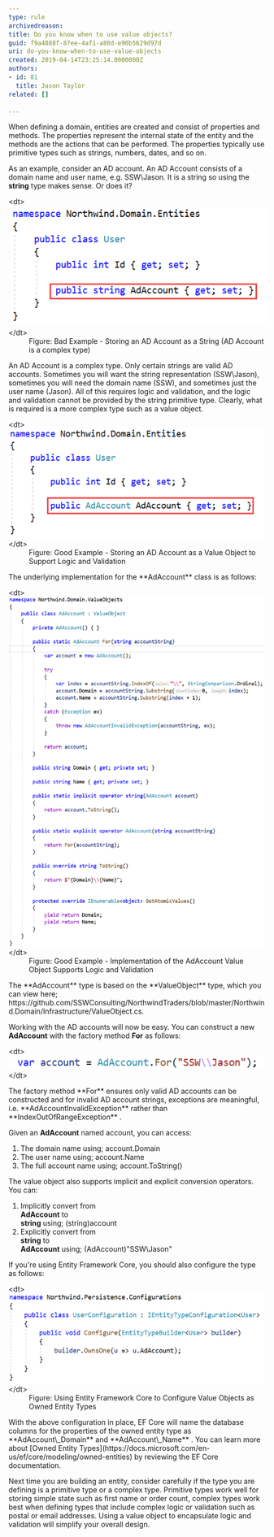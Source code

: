 ```yaml
---
type: rule
archivedreason: 
title: Do you know when to use value objects?
guid: f9a4888f-87ee-4af1-a80d-e90b5629d97d
uri: do-you-know-when-to-use-value-objects
created: 2019-04-14T23:25:14.0000000Z
authors:
- id: 81
  title: Jason Taylor
related: []

---
```


When defining a domain, entities are created and consist of properties and methods. The properties represent the internal state of the entity and the methods are the actions that can be performed. The properties typically use primitive types such as strings, numbers, dates, and so on.

<!--endintro-->

As an example, consider an AD account. An AD Account consists of a domain name and user name, e.g. SSW\Jason. It is a string so using the      **string** type makes sense. Or does it?
<dl class="badImage">&lt;dt&gt;
      <img src="when-use-value-bad.png" alt="when-use-value-bad.png" style="margin:5px;">
   &lt;/dt&gt;<dd>Figure: Bad Example - Storing an AD Account as a String (AD Account is a complex type)</dd></dl>
An AD Account is a complex type. Only certain strings are valid AD accounts. Sometimes you will want the string representation (SSW\Jason), sometimes you will need the domain name (SSW), and sometimes just the user name (Jason). All of this requires logic and validation, and the logic and validation cannot be provided by the string primitive type. Clearly, what is required is a more complex type such as a value object.
<dl class="goodImage">&lt;dt&gt;<img src="when-use-value-good.png" alt="when-use-value-good.png"><br>&lt;/dt&gt;<dd>Figure: Good Example - Storing an AD Account as a Value Object to Support Logic and Validation</dd></dl>
The underlying implementation for the      **AdAccount** class is as follows:
<dl class="goodImage">&lt;dt&gt;
      <img src="when-use-value-good-2.png" alt="when-use-value-good-2.png">
   &lt;/dt&gt;<dd>Figure: Good Example - Implementation of the AdAccount Value Object Supports Logic and Validation</dd></dl>
The      **AdAccount** type is based on the      **ValueObject** type, which you can view here;     https://github.com/SSWConsulting/NorthwindTraders/blob/master/Northwind.Domain/Infrastructure/ValueObject.cs.

Working with the AD accounts will now be easy. You can construct a new      **AdAccount** with the factory method      **For** as follows:
<dl class="image">&lt;dt&gt;
      <img src="when-use-value-eg-1.png" alt="when-use-value-eg-1.png">
   &lt;/dt&gt;</dl>
The factory method      **For** ensures only valid AD accounts can be constructed and for invalid AD account strings, exceptions are meaningful, i.e.      **AdAccountInvalidException** rather than      **IndexOutOfRangeException** .

Given an      **AdAccount** named account, you can access:

1. The domain name using; account.Domain
2. The user name using; account.Name
3. The full account name using; account.ToString()


The value object also supports implicit and explicit conversion operators. You can:

1. Implicitly convert from <br>       **AdAccount** to <br>       **string** using; (string)account
2. Explicitly convert from <br>       **string** to <br>       **AdAccount** using; (AdAccount)"SSW\\Jason"


If you're using Entity Framework Core, you should also configure the type as follows:
<dl class="image">&lt;dt&gt;
      <img src="when-use-value-eg-2.png" alt="when-use-value-eg-2.png">
   &lt;/dt&gt;<dd>Figure: Using Entity Framework Core to Configure Value Objects as Owned Entity Types</dd></dl>
With the above configuration in place, EF Core will name the database columns for the properties of the owned entity type as      **AdAccount\_Domain** and      **AdAccount\_Name** . You can learn more about     [Owned Entity Types](https://docs.microsoft.com/en-us/ef/core/modeling/owned-entities) by reviewing the EF Core documentation.

Next time you are building an entity, consider carefully if the type you are defining is a primitive type or a complex type. Primitive types work well for storing simple state such as first name or order count, complex types work best when defining types that include complex logic or validation such as postal or email addresses. Using a value object to encapsulate logic and validation will simplify your overall design.
